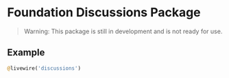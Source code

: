 # Foundation Discussions Package

> Warning: This package is still in development and is not ready for use.

## Example

```php
@livewire('discussions')
```

